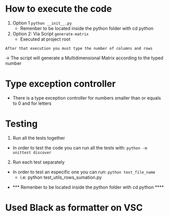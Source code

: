 # How to execute the code

1. Option 1
    `python __init__.py`
    * Remenber to be located inside the python folder with cd python
2. Option 2: Via Script
    `generate-matrix`
    * Executed at project root

`After that execution you must type the number of columns and rows`

-> The script will generate a Multidimensional Matrix according to the typed number

# Type exception controller

- There is a type exception controller for numbers smaller than or equals to 0 and for letters

# Testing
1. Run all the tests together
- In order to test the code you can run all the tests with:
    `python -m unittest discover`

2. Run each test separately
- In order to test an especific one you can run:
    `python test_file_name`
    - i.e: python test_utils_rows_sumation.py
    
* *** Remenber to be located inside the python folder with cd python ****

# Used Black as formatter on VSC
